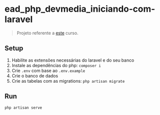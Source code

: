 # ead_php_devmedia_iniciando-com-laravel

> Projeto referente a [este](https://www.devmedia.com.br/curso/curso-de-laravel/451) curso.

## Setup

1. Habilite as extensões necessárias do laravel e do seu banco
2. Instale as dependências do php: ``composer i``
3. Crie `.env` com base ao `.env.example`
4. Crie o banco de dados
5. Crie as tabelas com as migrations: ``php artisan migrate``

## Run

```sh
php artisan serve
```

